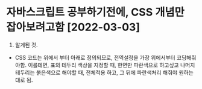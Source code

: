 
# 자바스크립트 공부하기전에, CSS 개념만 잡아보려고함 [2022-03-03]

1. 알게된 것. 
 - CSS 코드는 위에서 부터 아래로 정의되므로, 전역설정을 가장 위에서부터 코딩해줘야함. 
   이를테면, 표의 테두리 색상을 지정할 때, 한면만 파란색으로 하고싶고 나머지 테두리는 붉은색으로 해야할 때, 전체적용 하고, 그 뒤에 파란색처리 해줘야 원하는 대로 됨. 